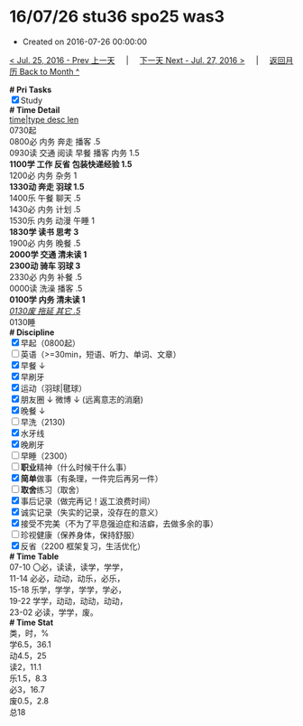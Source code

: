 # 16/07/26 stu36 spo25 was3

- Created on 2016-07-26 00:00:00

[< Jul. 25, 2016 - Prev 上一天](/lifelogs/2016/07/d25.md) &nbsp; &nbsp; | &nbsp; &nbsp; [下一天 Next - Jul. 27, 2016 >](/lifelogs/2016/07/d27.md) &nbsp; &nbsp; |  &nbsp; &nbsp; [返回月历 Back to Month ^](/lifelogs/2016/07/index.md)
<br/><div><b># Pri Tasks</b></div><div><input checked="true" type="checkbox"/>Study</div><div><b># Time Detail</b></div><div><u>time|type desc len</u></div><div>0730起</div><div>0800必 内务 奔走 播客 .5</div><div>0930读 交通 阅读 早餐 播客 内务 1.5</div><div><b>1100学 工作 反省 包装快递经验 1.5</b></div><div>1200必 内务 杂务 1</div><div><b>1330动 奔走 羽球 1.5</b></div><div>1400乐 午餐 聊天 .5</div><div>1430必 内务 计划 .5</div><div>1530乐 内务 动漫 午睡 1</div><div><b>1830学 读书 思考 3</b></div><div>1900必 内务 晚餐 .5</div><div><b>2000学 交通 清未读 1</b></div><div><b>2300动 骑车 羽球 3</b></div><div>2330必 内务 补餐 .5</div><div>0000读 洗澡 播客 .5</div><div><b>0100学 内务 清未读 1</b></div><div><u><i>0130废 拖延 其它 .5</i></u></div><div>0130睡</div><div><b># Discipline</b></div><div><input checked="true" type="checkbox"/>早起（0800起）</div><div><input type="checkbox"/>英语（&gt;=30min，短语、听力、单词、文章）</div><div><input checked="true" type="checkbox"/>早餐 ↓</div><div><input checked="true" type="checkbox"/>早刷牙</div><div><input checked="true" type="checkbox"/>运动（羽球|毽球）</div><div><input checked="true" type="checkbox"/>朋友圈 ↓ 微博 ↓ (远离意志的消磨)</div><div><input checked="true" type="checkbox"/>晚餐 ↓</div><div><input type="checkbox"/>早洗（2130)</div><div><input checked="true" type="checkbox"/>水牙线</div><div><input checked="true" type="checkbox"/>晚刷牙</div><div><input type="checkbox"/>早睡（2300）</div><div><input type="checkbox"/><b>职业</b>精神（什么时候干什么事）</div><div><input checked="true" type="checkbox"/><b>简单</b>做事（有条理，一件完后再另一件）</div><div><input type="checkbox"/><b>取舍</b>练习（取舍）</div><div><input checked="true" type="checkbox"/>事后记录（做完再记！返工浪费时间）</div><div><input checked="true" type="checkbox"/>诚实记录（失实的记录，没存在的意义）</div><div><input checked="true" type="checkbox"/>接受不完美（不为了平息强迫症和洁癖，去做多余的事）</div><div><input type="checkbox"/>珍视健康（保养身体，保持舒服）</div><div><input checked="true" type="checkbox"/>反省（2200 框架复习，生活优化）</div><div><b># Time Table</b></div><div>07-10 〇必，读读，读学，学学，</div><div>11-14 必必，动动，动乐，必乐，</div><div>15-18 乐学，学学，学学，学必，</div><div>19-22 学学，动动，动动，动动，</div><div>23-02 必读，学学，废。</div><div><b># Time Stat</b></div><div>类，时，%</div><div>学6.5，36.1</div><div>动4.5，25</div><div>读2，11.1</div><div>乐1.5，8.3</div><div>必3，16.7</div><div>废0.5，2.8</div><div>总18</div>

